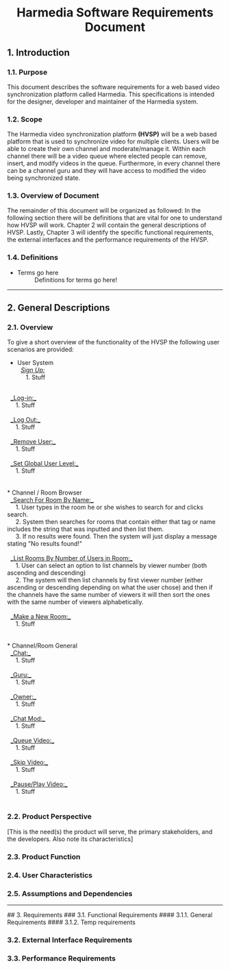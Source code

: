 

# <center>Harmedia Software Requirements Document</center>

## 1. Introduction
### 1.1. Purpose
This document describes the software requirements for a web based video synchronization platform called Harmedia.  This specifications is intended for the designer, developer and maintainer of the Harmedia system.

### 1.2. Scope
The Harmedia video synchronization platform **(HVSP)** will be a web based platform that is used to synchronize video for multiple clients.  Users will be able to create their own channel and moderate/manage it.  Within each channel there will be a video queue where elected people can remove, insert, and modify videos in the queue.  Furthermore, in every channel there can be a channel guru and they will have access to modified the video being synchronized state.

### 1.3. Overview of Document
The remainder of this document will be organized as followed: In the following section there will be definitions that are vital for one to understand how HVSP will work.  Chapter 2 will contain the general descriptions of HVSP.  Lastly, Chapter 3  will identify the specific functional requirements, the external interfaces and the performance requirements of the HVSP.

### 1.4. Definitions
<ul>
  <li>
    <dt>Terms go here</dt>
    <dd>Definitions for terms go here!</dd>
  </li>
</ul>

<hr />

## 2. General Descriptions

### 2.1. Overview
To give a short overview of the functionality of the HVSP the following user scenarios are provided:
<!-- Sipp's Section -->
* User System <br />
&nbsp; <u>_Sign Up:_</u> <br />
&nbsp;&nbsp;&nbsp;&nbsp; 1. Stuff <br />
<br />
&nbsp; <u>_Log-in:_</u> <br />
&nbsp;&nbsp;&nbsp;&nbsp; 1. Stuff <br />
<br />
&nbsp; <u>_Log Out:_</u> <br />
&nbsp;&nbsp;&nbsp;&nbsp; 1. Stuff <br />
<br />
&nbsp; <u>_Remove User:_</u> <br />
&nbsp;&nbsp;&nbsp;&nbsp; 1. Stuff <br />
<br />
&nbsp; <u>_Set Global User Level:_</u> <br />
&nbsp;&nbsp;&nbsp;&nbsp; 1. Stuff <br />
<br />
<br />
<!-- Christian's section -->
* Channel / Room Browser <br />
&nbsp; <u>_Search For Room By Name:_</u> <br />
&nbsp;&nbsp;&nbsp;&nbsp; 1.  User types in the room he or she wishes to search for and clicks search. <br />
&nbsp;&nbsp;&nbsp;&nbsp; 2.  System then searches for rooms that contain either that tag or name includes the string that was inputted and then list them. <br />
&nbsp;&nbsp;&nbsp;&nbsp; 3.  If no results were found.  Then the system will just display a message stating "No results found!"<br />
<br />
&nbsp; <u>_List Rooms By Number of Users in Room:_</u> <br />
&nbsp;&nbsp;&nbsp;&nbsp; 1. User can select an option to list channels by viewer number (both ascending and descending)<br />
&nbsp;&nbsp;&nbsp;&nbsp; 2.  The system will then list channels by first viewer number (either ascending or descending depending on what the user chose) and then if the channels have the same number of viewers it will then sort the ones with the same number of viewers alphabetically.<br />
<br />
&nbsp; <u>_Make a New Room:_</u> <br />
&nbsp;&nbsp;&nbsp;&nbsp; 1. Stuff <br />
<br />
<br />
<!-- Austin's Section -->
* Channel/Room General <br />
&nbsp; <u>_Chat:_</u> <br />
&nbsp;&nbsp;&nbsp;&nbsp; 1. Stuff <br />
<br />
&nbsp; <u>_Guru:_</u> <br />
&nbsp;&nbsp;&nbsp;&nbsp; 1. Stuff <br />
<br />
&nbsp; <u>_Owner:_</u> <br />
&nbsp;&nbsp;&nbsp;&nbsp; 1. Stuff <br />
<br />
&nbsp; <u>_Chat Mod:_</u> <br />
&nbsp;&nbsp;&nbsp;&nbsp; 1. Stuff <br />
<br />
&nbsp; <u>_Queue Video:_</u> <br />
&nbsp;&nbsp;&nbsp;&nbsp; 1. Stuff <br />
<br />
&nbsp; <u>_Skip Video:_</u> <br />
&nbsp;&nbsp;&nbsp;&nbsp; 1. Stuff <br />
<br />
&nbsp; <u>_Pause/Play Video:_</u> <br />
&nbsp;&nbsp;&nbsp;&nbsp; 1. Stuff <br />
<br />


### 2.2. Product Perspective
[This is the need(s) the product will serve, the primary stakeholders, and the developers.  Also note its characteristics]

### 2.3.  Product Function


### 2.4. User Characteristics
### 2.5. Assumptions and Dependencies

<hr />
## 3. Requirements
### 3.1. Functional Requirements
#### 3.1.1. General Requirements
#### 3.1.2. Temp requirements

### 3.2. External Interface Requirements

### 3.3.  Performance Requirements
